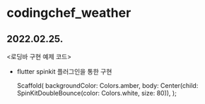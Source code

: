 # codingchef_weather

## 2022.02.25.  
<로딩바 구현 예제 코드> 
* flutter spinkit 플러그인을 통한 구현


    Scaffold(
          backgroundColor: Colors.amber,
          body: Center(child: SpinKitDoubleBounce(color: Colors.white, size: 80)),
        );
        
 
